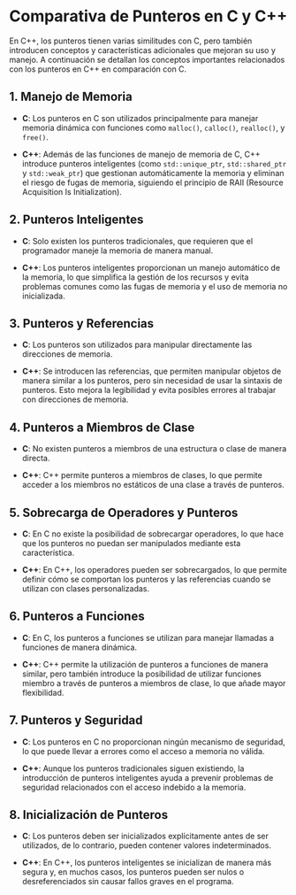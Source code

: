 # Comparativa de Punteros en C y C++

En C++, los punteros tienen varias similitudes con C, pero también introducen conceptos y características adicionales que mejoran su uso y manejo. A continuación se detallan los conceptos importantes relacionados con los punteros en C++ en comparación con C.

## 1. Manejo de Memoria

- **C**: Los punteros en C son utilizados principalmente para manejar memoria dinámica con funciones como `malloc()`, `calloc()`, `realloc()`, y `free()`.
  
- **C++**: Además de las funciones de manejo de memoria de C, C++ introduce punteros inteligentes (como `std::unique_ptr`, `std::shared_ptr` y `std::weak_ptr`) que gestionan automáticamente la memoria y eliminan el riesgo de fugas de memoria, siguiendo el principio de RAII (Resource Acquisition Is Initialization).

## 2. Punteros Inteligentes

- **C**: Solo existen los punteros tradicionales, que requieren que el programador maneje la memoria de manera manual.

- **C++**: Los punteros inteligentes proporcionan un manejo automático de la memoria, lo que simplifica la gestión de los recursos y evita problemas comunes como las fugas de memoria y el uso de memoria no inicializada.

## 3. Punteros y Referencias

- **C**: Los punteros son utilizados para manipular directamente las direcciones de memoria.

- **C++**: Se introducen las referencias, que permiten manipular objetos de manera similar a los punteros, pero sin necesidad de usar la sintaxis de punteros. Esto mejora la legibilidad y evita posibles errores al trabajar con direcciones de memoria.

## 4. Punteros a Miembros de Clase

- **C**: No existen punteros a miembros de una estructura o clase de manera directa.

- **C++**: C++ permite punteros a miembros de clases, lo que permite acceder a los miembros no estáticos de una clase a través de punteros.

## 5. Sobrecarga de Operadores y Punteros

- **C**: En C no existe la posibilidad de sobrecargar operadores, lo que hace que los punteros no puedan ser manipulados mediante esta característica.

- **C++**: En C++, los operadores pueden ser sobrecargados, lo que permite definir cómo se comportan los punteros y las referencias cuando se utilizan con clases personalizadas.

## 6. Punteros a Funciones

- **C**: En C, los punteros a funciones se utilizan para manejar llamadas a funciones de manera dinámica.

- **C++**: C++ permite la utilización de punteros a funciones de manera similar, pero también introduce la posibilidad de utilizar funciones miembro a través de punteros a miembros de clase, lo que añade mayor flexibilidad.

## 7. Punteros y Seguridad

- **C**: Los punteros en C no proporcionan ningún mecanismo de seguridad, lo que puede llevar a errores como el acceso a memoria no válida.

- **C++**: Aunque los punteros tradicionales siguen existiendo, la introducción de punteros inteligentes ayuda a prevenir problemas de seguridad relacionados con el acceso indebido a la memoria.

## 8. Inicialización de Punteros

- **C**: Los punteros deben ser inicializados explícitamente antes de ser utilizados, de lo contrario, pueden contener valores indeterminados.

- **C++**: En C++, los punteros inteligentes se inicializan de manera más segura y, en muchos casos, los punteros pueden ser nulos o desreferenciados sin causar fallos graves en el programa.

